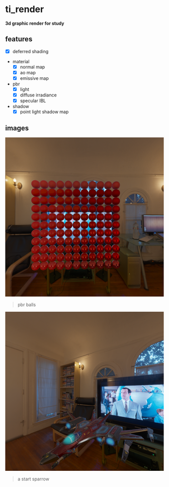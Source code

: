 # ti_render

**3d graphic render for study**

## features

- [x] deferred shading

- material
    - [x] normal map
    - [x] ao map
    - [x] emissive map
- pbr
    - [x] light
    - [x] diffuse irradiance
    - [x] specular IBL

- shadow
    - [x] point light shadow map

## images

![](./images/pbr_balls.png)

> pbr balls

![](./images/star_sparrow.png)

> a start sparrow